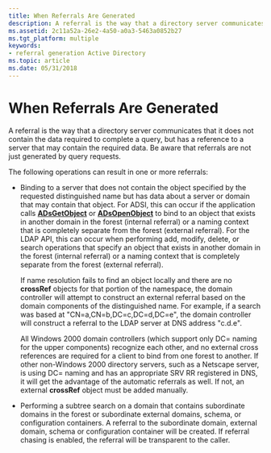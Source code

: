 ```yaml
---
title: When Referrals Are Generated
description: A referral is the way that a directory server communicates that it does not contain the data required to complete a query, but has a reference to a server that may contain the required data.
ms.assetid: 2c11a52a-26e2-4a50-a0a3-5463a0852b27
ms.tgt_platform: multiple
keywords:
- referral generation Active Directory
ms.topic: article
ms.date: 05/31/2018
---
```


# When Referrals Are Generated

A referral is the way that a directory server communicates that it does not contain the data required to complete a query, but has a reference to a server that may contain the required data. Be aware that referrals are not just generated by query requests.

The following operations can result in one or more referrals:

-   Binding to a server that does not contain the object specified by the requested distinguished name but has data about a server or domain that may contain that object. For ADSI, this can occur if the application calls [**ADsGetObject**](https://docs.microsoft.com/windows/desktop/api/adshlp/nf-adshlp-adsgetobject) or [**ADsOpenObject**](https://docs.microsoft.com/windows/desktop/api/adshlp/nf-adshlp-adsopenobject) to bind to an object that exists in another domain in the forest (internal referral) or a naming context that is completely separate from the forest (external referral). For the LDAP API, this can occur when performing add, modify, delete, or search operations that specify an object that exists in another domain in the forest (internal referral) or a naming context that is completely separate from the forest (external referral).

    If name resolution fails to find an object locally and there are no **crossRef** objects for that portion of the namespace, the domain controller will attempt to construct an external referral based on the domain components of the distinguished name. For example, if a search was based at "CN=a,CN=b,DC=c,DC=d,DC=e", the domain controller will construct a referral to the LDAP server at DNS address "c.d.e".

    All Windows 2000 domain controllers (which support only DC= naming for the upper components) recognize each other, and no external cross references are required for a client to bind from one forest to another. If other non-Windows 2000 directory servers, such as a Netscape server, is using DC= naming and has an appropriate SRV RR registered in DNS, it will get the advantage of the automatic referrals as well. If not, an external **crossRef** object must be added manually.

-   Performing a subtree search on a domain that contains subordinate domains in the forest or subordinate external domains, schema, or configuration containers. A referral to the subordinate domain, external domain, schema or configuration container will be created. If referral chasing is enabled, the referral will be transparent to the caller.

 

 




